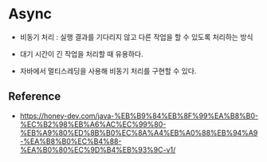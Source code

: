 # Async
* 비동기 처리 : 실행 결과를 기다리지 않고 다른 작업을 할 수 있도록 처리하는 방식
* 대기 시간이 긴 작업을 처리할 때 유용하다.

* 자바에서 멀티스레딩을 사용해 비동기 처리를 구현할 수 있다.



## Reference
* https://honey-dev.com/java-%EB%B9%84%EB%8F%99%EA%B8%B0-%EC%B2%98%EB%A6%AC%EC%99%80-%EB%A9%80%ED%8B%B0%EC%8A%A4%EB%A0%88%EB%94%A9-%EA%B8%B0%EC%B4%88-%EA%B0%80%EC%9D%B4%EB%93%9C-v1/
